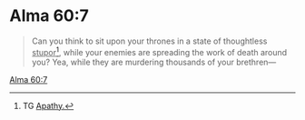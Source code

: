 # Alma 60:7

> Can you think to sit upon your thrones in a state of thoughtless <u>stupor</u>[^a], while your enemies are spreading the work of death around you? Yea, while they are murdering thousands of your brethren—

[Alma 60:7](https://www.churchofjesuschrist.org/study/scriptures/bofm/alma/60?lang=eng&id=p7#p7)


[^a]: TG [Apathy.](https://www.churchofjesuschrist.org/study/scriptures/tg/apathy?lang=eng)
